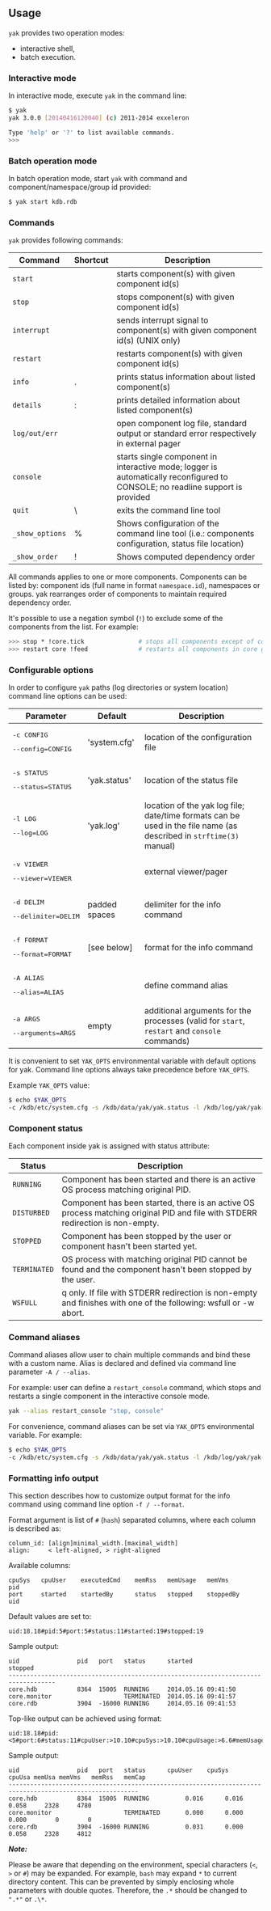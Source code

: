 ## Usage

`yak` provides two operation modes:
* interactive shell,
* batch execution.

### Interactive mode

In interactive mode, execute `yak` in the command line:

```bash
$ yak
yak 3.0.0 [20140416120040] (c) 2011-2014 exxeleron

Type 'help' or '?' to list available commands.
>>>
```

### Batch operation mode

In batch operation mode, start `yak` with command and component/namespace/group id provided:

```bash
$ yak start kdb.rdb
```

### Commands

`yak` provides following commands:

| Command        | Shortcut | Description
|----------------|----------|---------------------------------------------------------
| `start`        |          | starts component(s) with given component id(s)
| `stop`         |          | stops component(s) with given component id(s)
| `interrupt`    |          | sends interrupt signal to component(s) with given component id(s) (UNIX only)
| `restart`      |          | restarts component(s) with given component id(s)
| `info`         |    .     | prints status information about listed component(s)
| `details`      |    :     | prints detailed information about listed component(s)
| `log/out/err`  |          | open component log file, standard output or standard error respectively in external pager
| `console`      |          | starts single component in interactive mode; logger is automatically reconfigured to CONSOLE; no readline support is provided
| `quit`         |    \\    | exits the command line tool
| `_show_options`|    %     | Shows configuration of the command line tool (i.e.: components configuration, status file location)
| `_show_order`  |    !     | Shows computed dependency order


All commands applies to one or more components. Components can be listed by: component ids (full name in format `namespace.id`), namespaces or groups. yak rearranges order of components to maintain required dependency order.

It's possible to use a negation symbol (`!`) to exclude some of the components from the list. For example:
```bash
>>> stop * !core.tick               # stops all components except of core.tick
>>> restart core !feed              # restarts all components in core group except ones defined in feed namespace
```


### Configurable options

In order to configure `yak` paths (log directories or system location) command line options can be used:

|  Parameter                                       | Default       | Description
|--------------------------------------------------|---------------|------------
| <pre>-c CONFIG</pre> <pre>--config=CONFIG</pre>  | 'system.cfg'  | location of the configuration file
| <pre>-s STATUS</pre> <pre>--status=STATUS</pre>  | 'yak.status'  | location of the status file
| <pre>-l LOG</pre> <pre>--log=LOG</pre>           | 'yak.log'     | location of the yak log file; date/time formats can be used in the file name (as described in `strftime(3)` manual)
| <pre>-v VIEWER</pre> <pre>--viewer=VIEWER</pre>  |               | external viewer/pager
| <pre>-d DELIM</pre> <pre>--delimiter=DELIM</pre> | padded spaces | delimiter for the info command
| <pre>-f FORMAT</pre> <pre>--format=FORMAT</pre>  | [see below]   | format for the info command
| <pre>-A ALIAS</pre> <pre>--alias=ALIAS</pre>     |               | define command alias
| <pre>-a ARGS</pre> <pre>--arguments=ARGS</pre>   | empty         | additional arguments for the processes (valid for `start`, `restart` and `console` commands)


It is convenient to set `YAK_OPTS` environmental variable with default options for yak. Command line options always take precedence before `YAK_OPTS`. 

Example `YAK_OPTS` value:

```bash
$ echo $YAK_OPTS
-c /kdb/etc/system.cfg -s /kdb/data/yak/yak.status -l /kdb/log/yak/yak-%Y.%m.%d.log
```

### Component status

Each component inside yak is assigned with status attribute:

|  Status      | Description
|--------------|-------------------------------------------------------------------------------------------------------------------------------
| `RUNNING`    | Component has been started and there is an active OS process matching original PID.
| `DISTURBED`  | Component has been started, there is an active OS process matching original PID and file with STDERR redirection is non-empty.
| `STOPPED`    | Component has been stopped by the user or component hasn't been started yet.
| `TERMINATED` | OS process with matching original PID cannot be found and the component hasn't been stopped by the user.
| `WSFULL`     | q only. If file with STDERR redirection is non-empty and finishes with one of the following: wsfull or -w abort.


### Command aliases

Command aliases allow user to chain multiple commands and bind these with a custom name. Alias is declared and defined via command line parameter `-A / --alias`.

For example: user can define a `restart_console` command, which stops and restarts a single component in the interactive console mode.

```bash
yak --alias restart_console "stop, console"
```

For convenience, command aliases can be set via `YAK_OPTS` environmental variable. For example:
```bash
$ echo $YAK_OPTS
-c /kdb/etc/system.cfg -s /kdb/data/yak/yak.status -l /kdb/log/yak/yak-%Y.%m.%d.log -A restart_console "stop, console" -A restart_verify "stop, start, info"
```


### Formatting info output

This section describes how to customize output format for the info command using command line option `-f / --format`.

Format argument is list of `#` (`hash`) separated columns, where each column is described as:

```
column_id: [align]minimal_width.[maximal_width]
align:     < left-aligned, > right-aligned
```

Available columns:

```
cpuSys   cpuUser    executedCmd    memRss   memUsage   memVms       pid
port     started    startedBy      status   stopped    stoppedBy    uid
```

Default values are set to:

```
uid:18.18#pid:5#port:5#status:11#started:19#stopped:19
```

Sample output:
```
uid                pid   port   status      started             stopped
-----------------------------------------------------------------------------------
core.hdb           8364  15005  RUNNING     2014.05.16 09:41:50
core.monitor                    TERMINATED  2014.05.16 09:41:57
core.rdb           3904  -16000 RUNNING     2014.05.16 09:41:53
```

Top-like output can be achieved using format:

```
uid:18.18#pid:<5#port:6#status:11#cpuUser:>10.10#cpuSys:>10.10#cpuUsage:>6.6#memUsage:>6.6#memVms:>8.8#memRss:>8.8#memCap:>8
```

Sample output:
```
uid                pid   port   status      cpuUser    cpuSys     cpuUsa memUsa memVms   memRss   memCap
----------------------------------------------------------------------------------------------------------
core.hdb           8364  15005  RUNNING          0.016      0.016         0.058     2328     4780
core.monitor                    TERMINATED       0.000      0.000         0.000        0        0
core.rdb           3904  -16000 RUNNING          0.031      0.000         0.058     2328     4812
```

***Note:***

Please be aware that depending on the environment, special characters (`<`, `>` or `#`) may be expanded. For example, `bash` may expand `*` to current directory content. This can be prevented by simply enclosing whole parameters with double quotes. Therefore, the `.*` should be changed to `".*"` or `.\*`.

